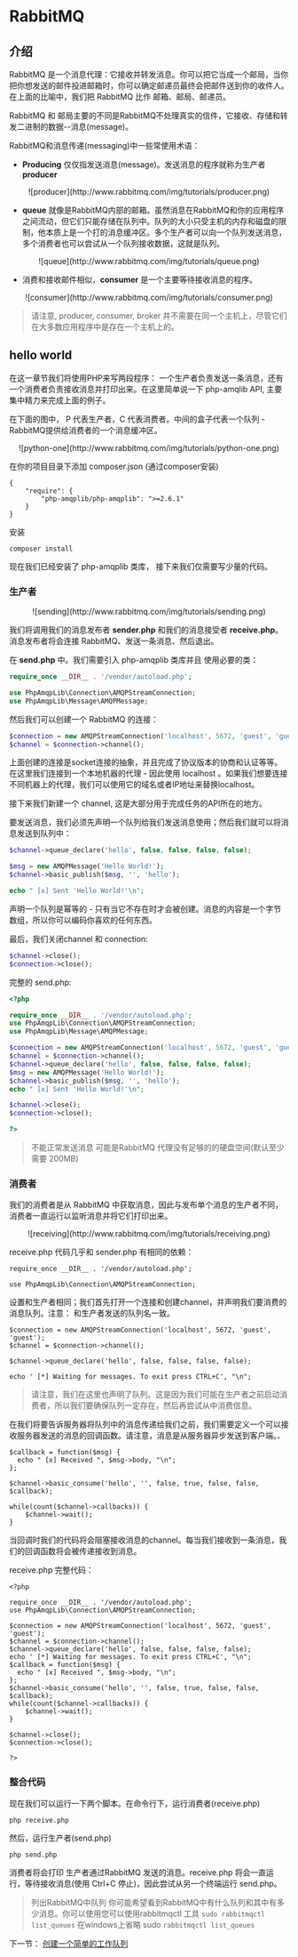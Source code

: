 # RabbitMQ


## 介绍

RabbitMQ 是一个消息代理：它接收并转发消息。你可以把它当成一个邮局，当你把你想发送的邮件投进邮箱时，你可以确定邮递员最终会把邮件送到你的收件人。在上面的比喻中，我们把 RabbitMQ 比作 邮箱、邮局、邮递员。

RabbitMQ 和 邮局主要的不同是RabbitMQ不处理真实的信件，它接收、存储和转发二进制的数据--消息(message)。

RabbitMQ和消息传递(messaging)中一些常使用术语：

+ **Producing** 仅仅指发送消息(message)。发送消息的程序就称为生产者 **producer**

<center>![producer](http://www.rabbitmq.com/img/tutorials/producer.png)</center>

+ **queue** 就像是RabbitMQ内部的邮箱。虽然消息在RabbitMQ和你的应用程序之间流动，但它们只能存储在队列中。队列的大小只受主机的内存和磁盘的限制，他本质上是一个打的消息缓冲区。多个生产者可以向一个队列发送消息，多个消费者也可以尝试从一个队列接收数据，这就是队列。

<center>![queue](http://www.rabbitmq.com/img/tutorials/queue.png)</center>

+ 消费和接收邮件相似，**consumer** 是一个主要等待接收消息的程序。

<center>![consumer](http://www.rabbitmq.com/img/tutorials/consumer.png)</center>


> 请注意, producer, consumer, broker 并不需要在同一个主机上，尽管它们在大多数应用程序中是存在一个主机上的。

## hello world

在这一章节我们将使用PHP来写两段程序： 一个生产者负责发送一条消息，还有一个消费者负责接收消息并打印出来。在这里简单说一下 php-amqlib API, 主要集中精力来完成上面的例子。

在下面的图中， P 代表生产者，C 代表消费者。中间的盒子代表一个队列 - RabbitMQ提供给消费者的一个消息缓冲区。

<center>![python-one](http://www.rabbitmq.com/img/tutorials/python-one.png)</center>


 在你的项目目录下添加 composer.json (通过composer安装)

```
{
    "require": {
        "php-amqplib/php-amqplib": ">=2.6.1"
    }
}

```

安装

```
composer install
``` 

现在我们已经安装了 php-amqplib 类库， 接下来我们仅需要写少量的代码。

### 生产者

<center>![sending](http://www.rabbitmq.com/img/tutorials/sending.png)</center>

我们将调用我们的消息发布者 **sender.php** 和我们的消息接受者 **receive.php**。消息发布者将会连接 RabbitMQ、发送一条消息、然后退出。

在 **send.php** 中。我们需要引入 php-amqplib 类库并且 使用必要的类：

```php
require_once __DIR__ . '/vendor/autoload.php';

use PhpAmqpLib\Connection\AMQPStreamConnection;
use PhpAmqpLib\Message\AMQPMessage;
```

然后我们可以创建一个 RabbitMQ 的连接：

```php
$connection = new AMQPStreamConnection('localhost', 5672, 'guest', 'guest');
$channel = $connection->channel();
```

上面创建的连接是socket连接的抽象，并且完成了协议版本的协商和认证等等。在这里我们连接到一个本地机器的代理 - 因此使用 localhost 。如果我们想要连接不同机器上的代理，我们可以使用它的域名或者IP地址来替换localhost。

接下来我们新建一个 channel, 这是大部分用于完成任务的API所在的地方。

要发送消息，我们必须先声明一个队列给我们发送消息使用；然后我们就可以将消息发送到队列中：

```php
$channel->queue_declare('hello', false, false, false, false);

$msg = new AMQPMessage('Hello World!');
$channel->basic_publish($msg, '', 'hello');

echo " [x] Sent 'Hello World!'\n";

```

声明一个队列是幂等的 - 只有当它不存在时才会被创建。消息的内容是一个字节数组，所以你可以编码你喜欢的任何东西。

最后，我们关闭channel 和 connection:

```php
$channel->close();
$connection->close();
```

完整的 send.php:

```php
<?php

require_once __DIR__ . '/vendor/autoload.php';
use PhpAmqpLib\Connection\AMQPStreamConnection;
use PhpAmqpLib\Message\AMQPMessage;

$connection = new AMQPStreamConnection('localhost', 5672, 'guest', 'guest');
$channel = $connection->channel();
$channel->queue_declare('hello', false, false, false, false);
$msg = new AMQPMessage('Hello World!');
$channel->basic_publish($msg, '', 'hello');
echo " [x] Sent 'Hello World!'\n";

$channel->close();
$connection->close();

?>
```

> 不能正常发送消息
> 可能是RabbitMQ 代理没有足够的的硬盘空间(默认至少需要 200MB)

### 消费者

我们的消费者是从 RabbitMQ 中获取消息，因此与发布单个消息的生产者不同，消费者一直运行以监听消息并将它们打印出来。

<center>![receiving](http://www.rabbitmq.com/img/tutorials/receiving.png)</center>

receive.php 代码几乎和 sender.php 有相同的依赖：

```
require_once __DIR__ . '/vendor/autoload.php';

use PhpAmqpLib\Connection\AMQPStreamConnection;
```

设置和生产者相同；我们首先打开一个连接和创建channel，并声明我们要消费的消息队列。注意： 和生产者发送的队列名一致。

```
$connection = new AMQPStreamConnection('localhost', 5672, 'guest', 'guest');
$channel = $connection->channel();

$channel->queue_declare('hello', false, false, false, false);

echo ' [*] Waiting for messages. To exit press CTRL+C', "\n";
```

>请注意，我们在这里也声明了队列。这是因为我们可能在生产者之前启动消费者，所以我们要确保队列一定存在，然后再尝试从中消费信息。

在我们将要告诉服务器将队列中的消息传递给我们之前，我们需要定义一个可以接收服务器发送的消息的回调函数。请注意，消息是从服务器异步发送到客户端。、

```
$callback = function($msg) {
  echo " [x] Received ", $msg->body, "\n";
};

$channel->basic_consume('hello', '', false, true, false, false, $callback);

while(count($channel->callbacks)) {
    $channel->wait();
}

```

当回调时我们的代码将会阻塞接收消息的channel。每当我们接收到一条消息，我们的回调函数将会被传递接收到消息。

receive.php 完整代码：

```
<?php

require_once __DIR__ . '/vendor/autoload.php';
use PhpAmqpLib\Connection\AMQPStreamConnection;

$connection = new AMQPStreamConnection('localhost', 5672, 'guest', 'guest');
$channel = $connection->channel();
$channel->queue_declare('hello', false, false, false, false);
echo ' [*] Waiting for messages. To exit press CTRL+C', "\n";
$callback = function($msg) {
  echo " [x] Received ", $msg->body, "\n";
};
$channel->basic_consume('hello', '', false, true, false, false, $callback);
while(count($channel->callbacks)) {
    $channel->wait();
}

$channel->close();
$connection->close();

?>
```

### 整合代码

现在我们可以运行一下两个脚本。在命令行下，运行消费者(receive.php)

```
php receive.php
```

然后，运行生产者(send.php)

```
php send.php
```

消费者将会打印 生产者通过RabbitMQ 发送的消息。receive.php 将会一直运行，等待接收消息(使用 Ctrl+C 停止)，因此尝试从另一个终端运行 send.php。


> 列出RabbitMQ中队列
> 你可能希望看到RabbitMQ中有什么队列和其中有多少消息。你可以使用您可以使用rabbitmqctl 工具
> ``` sudo rabbitmqctl list_queues ```
> 在windows上省略 sudo
> ``` rabbitmqctl list_queues ```


下一节： [创建一个简单的工作队列](#)